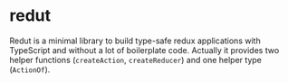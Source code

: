 # redut

Redut is a minimal library to build type-safe redux applications with TypeScript and without a lot of boilerplate code. Actually it provides two helper functions (`createAction`, `createReducer`) and one helper type (`ActionOf`).
